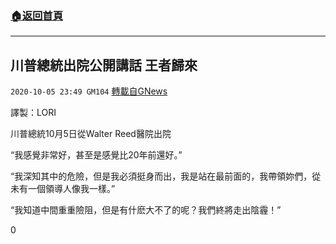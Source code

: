 ###  [:house:返回首頁](https://github.com/ourhimalayas/txt)
---

## 川普總統出院公開講話 王者歸來
`2020-10-05 23:49 GM104` [轉載自GNews](https://gnews.org/zh-hant/405249/)

譯製：LORI



川普總統10月5日從Walter Reed醫院出院

“我感覺非常好，甚至是感覺比20年前還好。”

“我深知其中的危險，但是我必須挺身而出，我是站在最前面的，我帶領妳們，從未有一個領導人像我一樣。”

“我知道中間重重險阻，但是有什麽大不了的呢？我們終將走出陰霾！”

0
